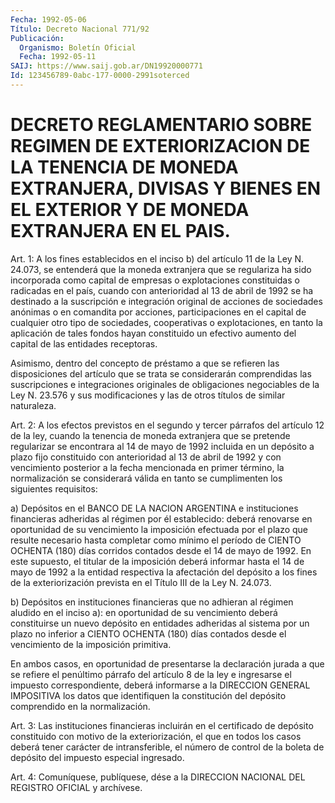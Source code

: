 ```yaml
---
Fecha: 1992-05-06
Título: Decreto Nacional 771/92
Publicación:
  Organismo: Boletín Oficial
  Fecha: 1992-05-11
SAIJ: https://www.saij.gob.ar/DN19920000771
Id: 123456789-0abc-177-0000-2991soterced
---
```

# DECRETO REGLAMENTARIO SOBRE REGIMEN DE EXTERIORIZACION DE LA TENENCIA DE MONEDA EXTRANJERA, DIVISAS Y BIENES EN EL EXTERIOR Y DE MONEDA EXTRANJERA EN EL PAIS.

<a id="1"></a>
Art.  1: A los fines establecidos en el inciso b) del artículo 11 de la Ley  N. 24.073, se  entenderá que la moneda extranjera que se  regulariza  ha sido incorporada  como  capital  de  empresas  o explotaciones constituidas  o  radicadas  en  el  país,  cuando con anterioridad  al  13  de  abril  de  1992  se  ha  destinado  a  la suscripción  e  integración  original  de  acciones  de  sociedades anónimas  o  en  comandita  por  acciones,  participaciones  en  el capital  de  cualquier  otro  tipo  de  sociedades,  cooperativas o explotaciones,  en  tanto  la  aplicación  de  tales  fondos  hayan constituido  un  efectivo  aumento  del  capital  de  las entidades receptoras.

Asimismo,  dentro  del concepto de préstamo a que se refieren  las disposiciones del artículo que se trata se considerarán comprendidas  las  suscripciones   e  integraciones  originales  de obligaciones negociables de la Ley N. 23.576 y sus modificaciones y las de otros títulos de similar naturaleza.

<a id="2"></a>
Art. 2: A los efectos previstos en el segundo y tercer párrafos del  artículo 12 de la ley, cuando la tenencia de moneda extranjera que se  pretende  regularizar  se  encontrara al 14 de mayo de 1992 incluida en un depósito a plazo fijo  constituido  con anterioridad al  13  de  abril  de 1992 y con vencimiento posterior a  la  fecha mencionada  en primer  término,  la  normalización  se  considerará válida en tanto  se  cumplimenten  los  siguientes  requisitos:

a)  Depósitos  en  el BANCO DE LA NACION ARGENTINA e instituciones financieras  adheridas   al  régimen  por  él  establecido:  deberá renovarse en oportunidad de  su  vencimiento la imposición efectuada por el plazo que resulte necesario  hasta  completar como mínimo el período de CIENTO OCHENTA (180) días corridos  contados desde el 14 de  mayo  de  1992. En este supuesto, el titular de  la  imposición deberá  informar  hasta  el  14  de  mayo  de  1992  a  la  entidad respectiva la afectación del depósito a los fines de la exteriorización  prevista en el Título III de la Ley N. 24.073.

b)  Depósitos en instituciones  financieras  que  no  adhieran  al régimen  aludido  en el inciso a): en oportunidad de su vencimiento deberá constituirse  un  nuevo  depósito  en entidades adheridas al sistema  por  un  plazo  no  inferior a CIENTO OCHENTA  (180)  días contados  desde  el vencimiento  de  la  imposición  primitiva.

En  ambos casos, en  oportunidad  de  presentarse  la  declaración jurada  a  que se refiere el penúltimo párrafo del artículo 8 de la ley e ingresarse  el  impuesto correspondiente, deberá informarse a la  DIRECCION GENERAL IMPOSITIVA  los  datos  que  identifiquen  la constitución    del   depósito  comprendido  en  la  normalización.

<a id="3"></a>
Art.  3:  Las  instituciones  financieras  incluirán  en  el certificado de depósito constituido con motivo de la exteriorización,  el  que  en todos los casos deberá tener carácter de intransferible, el número  de  control  de la boleta de depósito del impuesto especial ingresado.

<a id="4"></a>
Art.  4: Comuníquese, publíquese, dése a la DIRECCION NACIONAL DEL REGISTRO OFICIAL y archívese.